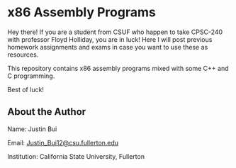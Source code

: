 # x86 Assembly Programs

Hey there! If you are a student from CSUF who happen to
take CPSC-240 with professor Floyd Holliday, you are in luck!
Here I will post previous homework assignments and exams in case
you want to use these as resources.

This repository contains x86 assembly programs mixed with some
C++ and C programming.

Best of luck!

## About the Author

Name: Justin Bui

Email: Justin_Bui12@csu.fullerton.edu

Institution: California State University, Fullerton
